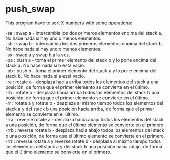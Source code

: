 # push_swap

This program have to sort X numbers with some operations:

-sa : swap a - intercambia los dos primeros elementos encima del stack a. No hace
nada si hay uno o menos elementos.<br>
-sb : swap b - intercambia los dos primeros elementos encima del stack b. No hace
nada si hay uno o menos elementos.<br>
-ss : swap a y swap b a la vez.<br>
-pa : push a - toma el primer elemento del stack b y lo pone encima del stack a.
No hace nada si b está vacío.<br>
-pb : push b - toma el primer elemento del stack a y lo pone encima del stack b.
No hace nada si a está vacío.<br>
-ra : rotate a - desplaza hacia arriba todos los elementos del stack a una posición,
de forma que el primer elemento se convierte en el último.<br>
-rb : rotate b - desplaza hacia arriba todos los elementos del stack b una posición,
de forma que el primer elemento se convierte en el último.<br>
-rr : rotate a y rotate b - desplaza al mismo tiempo todos los elementos del stack
a y del stack b una posición hacia arriba, de forma que el primer elemento se
convierte en el último.<br>
-rra : reverse rotate a - desplaza hacia abajo todos los elementos del stack a una
posición, de forma que el último elemento se convierte en el primero.<br>
-rrb : reverse rotate b - desplaza hacia abajo todos los elementos del stack b una
posición, de forma que el último elemento se convierte en el primero.<br>
-rrr : reverse rotate a y reverse rotate b - desplaza al mismo tiempo todos
los elementos del stack a y del stack b una posición hacia abajo, de forma que
el último elemento se convierte en el primero.<br>
